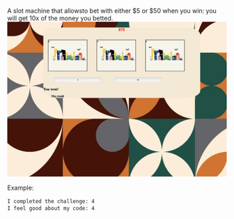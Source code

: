 A slot machine that allowsto bet with either $5 or $50
when you win: you will get 10x of the money you betted.
<img src="slotmachine.png">


Example:
```
I completed the challenge: 4
I feel good about my code: 4

```
